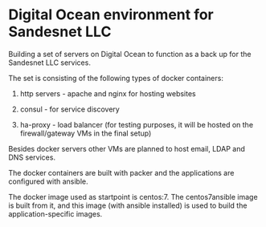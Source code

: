 # Digital Ocean environment for Sandesnet LLC

Building a set of servers on Digital Ocean to function as a back up for the Sandesnet LLC services.

The set is consisting of the following types of docker containers:

  1. http servers - apache and nginx for hosting websites

  2. consul - for service discovery

  3. ha-proxy - load balancer (for testing purposes, it will be hosted on the firewall/gateway VMs in the final setup)

Besides docker servers other VMs are planned to host email, LDAP and DNS services.

The docker containers are built with packer and the applications are configured with ansible.

The docker image used as startpoint is centos:7. The centos7ansible image is built from it, and this image (with ansible installed) is used to build the application-specific images.



